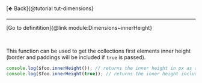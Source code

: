 [🡸 Back]{@tutorial tut-dimensions}
___

[Go to definitition]{@link module:Dimensions~innerHeight}

&nbsp;

This function can be used to get the collections first elements inner height (border and paddings will be included if `true` is passed).

```js
console.log($foo.innerHeight()); // returns the inner height in px as a number (e.g. 300)
console.log($foo.innerHeight(true)); // returns the inner height including the height of border and paddings
```
